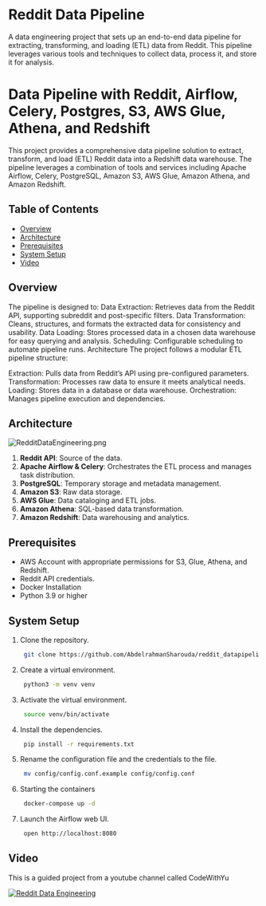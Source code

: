 # Reddit Data Pipeline

A data engineering project that sets up an end-to-end data pipeline for extracting, transforming, and loading (ETL) data from Reddit. This pipeline leverages various tools and techniques to collect data, process it, and store it for analysis.


# Data Pipeline with Reddit, Airflow, Celery, Postgres, S3, AWS Glue, Athena, and Redshift

This project provides a comprehensive data pipeline solution to extract, transform, and load (ETL) Reddit data into a Redshift data warehouse. The pipeline leverages a combination of tools and services including Apache Airflow, Celery, PostgreSQL, Amazon S3, AWS Glue, Amazon Athena, and Amazon Redshift.

## Table of Contents

- [Overview](#overview)
- [Architecture](#architecture)
- [Prerequisites](#prerequisites)
- [System Setup](#system-setup)
- [Video](#video)

## Overview

The pipeline is designed to:
Data Extraction: Retrieves data from the Reddit API, supporting subreddit and post-specific filters.
Data Transformation: Cleans, structures, and formats the extracted data for consistency and usability.
Data Loading: Stores processed data in a chosen data warehouse for easy querying and analysis.
Scheduling: Configurable scheduling to automate pipeline runs.
Architecture
The project follows a modular ETL pipeline structure:

Extraction: Pulls data from Reddit’s API using pre-configured parameters.
Transformation: Processes raw data to ensure it meets analytical needs.
Loading: Stores data in a database or data warehouse.
Orchestration: Manages pipeline execution and dependencies.

## Architecture
![RedditDataEngineering.png](assets%reddit_data_engineering.jpg)
1. **Reddit API**: Source of the data.
2. **Apache Airflow & Celery**: Orchestrates the ETL process and manages task distribution.
3. **PostgreSQL**: Temporary storage and metadata management.
4. **Amazon S3**: Raw data storage.
5. **AWS Glue**: Data cataloging and ETL jobs.
6. **Amazon Athena**: SQL-based data transformation.
7. **Amazon Redshift**: Data warehousing and analytics.

## Prerequisites
- AWS Account with appropriate permissions for S3, Glue, Athena, and Redshift.
- Reddit API credentials.
- Docker Installation
- Python 3.9 or higher

## System Setup
1. Clone the repository.
   ```bash
    git clone https://github.com/AbdelrahmanSharouda/reddit_datapipeline.git
   ```
2. Create a virtual environment.
   ```bash
    python3 -m venv venv
   ```
3. Activate the virtual environment.
   ```bash
    source venv/bin/activate
   ```
4. Install the dependencies.
   ```bash
    pip install -r requirements.txt
   ```
5. Rename the configuration file and the credentials to the file.
   ```bash
    mv config/config.conf.example config/config.conf
   ```
6. Starting the containers
   ```bash
    docker-compose up -d
   ```
7. Launch the Airflow web UI.
   ```bash
    open http://localhost:8080
   ```


## Video
 This is a guided project from a youtube channel called CodeWithYu 


 [![Reddit Data Engineering](https://img.youtube.com/vi/LSlt6iVI_9Y/0.jpg)](https://www.youtube.com/watch?v=LSlt6iVI_9Y)